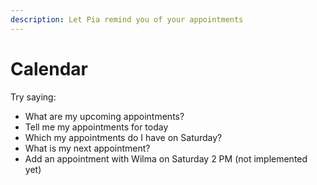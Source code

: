 ```yaml
---
description: Let Pia remind you of your appointments
---
```


# Calendar

Try saying:

* What are my upcoming appointments?
* Tell me my appointments for today
* Which my appointments do I have on Saturday?
* What is my next appointment?
* Add an appointment with Wilma on Saturday 2 PM \(not implemented yet\)
